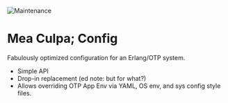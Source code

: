 
![Maintenance](https://img.shields.io/maintenance/yes/2023.svg)

Mea Culpa; Config
=================

Fabulously optimized configuration for an Erlang/OTP system.

* Simple API
* Drop-in replacement (ed note: but for what?)
* Allows overriding OTP App Env via YAML, OS env, and sys config style files.

